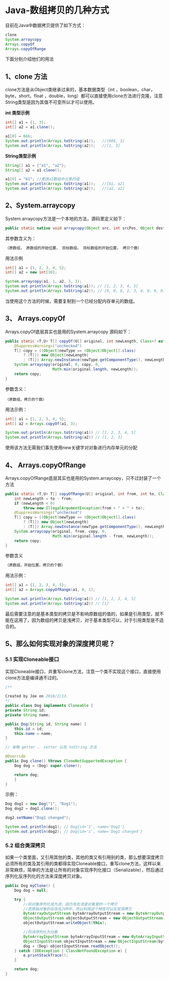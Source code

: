 # Java-数组拷贝的几种方式

目前在Java中数据拷贝提供了如下方式：

```java
clone
System.arraycopy
Arrays.copyOf
Arrays.copyOfRange
```

下面分别介绍他们的用法

## 1、clone 方法

clone方法是从Object类继承过来的，基本数据类型（int ，boolean，char，byte，short，float ，double，long）都可以直接使用clone方法进行克隆，注意String类型是因为其值不可变所以才可以使用。

**int 类型示例**

```java
int[] a1 = {1, 3};
int[] a2 = a1.clone();

a1[0] = 666;
System.out.println(Arrays.toString(a1));   //[666, 3]
System.out.println(Arrays.toString(a2));   //[1, 3]
```

**String类型示例**

```java
String[] a1 = {"a1", "a2"};
String[] a2 = a1.clone();

a1[0] = "b1"; //更改a1数组中元素的值
System.out.println(Arrays.toString(a1));   //[b1, a2]
System.out.println(Arrays.toString(a2));   //[a1, a2]
```



## 2、System.arraycopy

System.arraycopy方法是一个本地的方法，源码里定义如下：

```java
public static native void arraycopy(Object src, int srcPos, Object dest, int desPos, int length)
```

其参数含义为：

```java
（原数组， 原数组的开始位置， 目标数组， 目标数组的开始位置， 拷贝个数）
```

用法示例

```java
int[] a1 = {1, 2, 3, 4, 5};
int[] a2 = new int[10];

System.arraycopy(a1, 1, a2, 3, 3);
System.out.println(Arrays.toString(a1)); // [1, 2, 3, 4, 5]
System.out.println(Arrays.toString(a2)); // [0, 0, 0, 2, 3, 4, 0, 0, 0, 0]
```

当使用这个方法的时候，需要复制到一个已经分配内存单元的数组。

## 3、 Arrays.copyOf

Arrays.copyOf底层其实也是用的System.arraycopy 源码如下：

```java
public static <T,U> T[] copyOf(U[] original, int newLength, Class<? extends T[]> newType) {
    @SuppressWarnings("unchecked")
    T[] copy = ((Object)newType == (Object)Object[].class)
        ? (T[]) new Object[newLength]
        : (T[]) Array.newInstance(newType.getComponentType(), newLength);
    System.arraycopy(original, 0, copy, 0,
                     Math.min(original.length, newLength));
    return copy;
}
```

参数含义：

```
（原数组，拷贝的个数）
```

用法示例：

```java
int[] a1 = {1, 2, 3, 4, 5};
int[] a2 = Arrays.copyOf(a1, 3);

System.out.println(Arrays.toString(a1)) // [1, 2, 3, 4, 5]
System.out.println(Arrays.toString(a2)) // [1, 2, 3]
```

使用该方法无需我们事先使用new关键字对对象进行内存单元的分配

## 4、 Arrays.copyOfRange

Arrays.copyOfRange底层其实也是用的System.arraycopy，只不过封装了一个方法

```java
public static <T,U> T[] copyOfRange(U[] original, int from, int to, Class<? extends T[]> newType) {
    int newLength = to - from;
    if (newLength < 0)
        throw new IllegalArgumentException(from + " > " + to);
    @SuppressWarnings("unchecked")
    T[] copy = ((Object)newType == (Object)Object[].class)
        ? (T[]) new Object[newLength]
        : (T[]) Array.newInstance(newType.getComponentType(), newLength);
    System.arraycopy(original, from, copy, 0,
                     Math.min(original.length - from, newLength));
    return copy;
}
```

参数含义

```java
（原数组，开始位置，拷贝的个数）
```

用法示例：

```java
int[] a1 = {1, 2, 3, 4, 5};
int[] a2 = Arrays.copyOfRange(a1, 0, 1);

System.out.println(Arrays.toString(a1)) // [1, 2, 3, 4, 5]
System.out.println(Arrays.toString(a2)) // [1]
```

最后需要注意的是基本类型的拷贝是不影响原数组的值的，如果是引用类型，就不能在这用了，因为数组的拷贝是浅拷贝，对于基本类型可以，对于引用类型是不适合的。

## 5、那么如何实现对象的深度拷贝呢？

### 5.1 实现Cloneable接口

实现Cloneable接口，并重写clone方法，注意一个类不实现这个接口，直接使用clone方法是编译通不过的。

```java
/**

Created by Joe on 2018/2/13.
*/
public class Dog implements Cloneable {
private String id;
private String name;

public Dog(String id, String name) {
    this.id = id;
    this.name = name;
}

// 省略 getter 、 setter 以及 toString 方法

@Override
public Dog clone() throws CloneNotSupportedException {
    Dog dog = (Dog) super.clone();

	return dog;
	}
}
```


示例：

```java
Dog dog1 = new Dog("1", "Dog1");
Dog dog2 = dog1.clone();

dog2.setName("Dog1 changed");

System.out.println(dog1); // Dog{id='1', name='Dog1'}
System.out.println(dog2); // Dog{id='1', name='Dog1 changed'}
```

### 5.2 组合类深拷贝

如果一个类里面，又引用其他的类，其他的类又有引用别的类，那么想要深度拷贝必须所有的类及其引用的类都得实现Cloneable接口，重写clone方法，这样以来非常麻烦，简单的方法是让所有的对象实现序列化接口（Serializable），然后通过序列化反序列化的方法来深度拷贝对象。

```java
public Dog myClone() {
	Dog dog = null;

    try {
        //将对象序列化成为流，因为写在流是对象里的一个拷贝
        //而原始对象扔在存在JVM中，所以利用这个特性可以实现深拷贝
        ByteArrayOutputStream byteArrayOutputStream = new ByteArrayOutputStream();
        ObjectOutputStream objectOutputStream = new ObjectOutputStream(byteArrayOutputStream);
        objectOutputStream.writeObject(this);

        //将流序列化为对象
        ByteArrayInputStream byteArrayInputStream = new ByteArrayInputStream(byteArrayOutputStream.toByteArray());
        ObjectInputStream objectInputStream = new ObjectInputStream(byteArrayInputStream);
        dog = (Dog) objectInputStream.readObject();
    } catch (IOException | ClassNotFoundException e) {
        e.printStackTrace();
    }

	return dog;
}

```